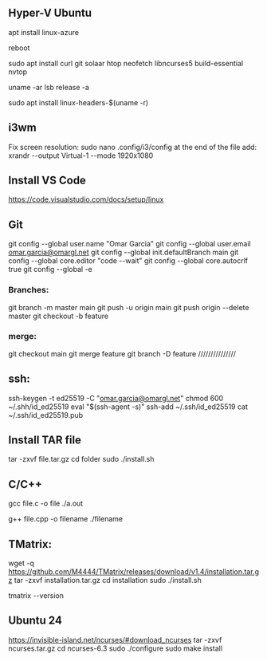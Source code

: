 ## Hyper-V Ubuntu

apt install linux-azure

reboot

sudo apt install curl git solaar htop neofetch libncurses5 build-essential nvtop

uname -ar
lsb release -a

sudo apt install linux-headers-$(uname -r)


## i3wm
Fix screen resolution:
sudo nano .config/i3/config
at the end of the file add:
xrandr --output Virtual-1 --mode 1920x1080

## Install VS Code

https://code.visualstudio.com/docs/setup/linux


## Git

git config --global user.name "Omar Garcia"
git config --global user.email omar.garcia@omargl.net
git config --global init.defaultBranch main
git config --global core.editor "code --wait"
git config --global core.autocrlf true
git config --global -e

### Branches:

git branch -m master main
git push -u origin main
git push origin --delete master
git checkout -b feature

### merge:

git checkout main
git merge feature
git branch -D feature
///////////////

## ssh:

ssh-keygen -t ed25519 -C "omar.garcia@omargl.net"
chmod 600 ~/.shh/id_ed25519
eval "$(ssh-agent -s)"
ssh-add ~/.ssh/id_ed25519
cat ~/.ssh/id_ed25519.pub

## Install TAR file

tar -zxvf file.tar.gz
cd folder
sudo ./install.sh

## C/C++

gcc file.c -o file
./a.out

g++ file.cpp -o filename
./filename

## TMatrix:
wget -q https://github.com/M4444/TMatrix/releases/download/v1.4/installation.tar.gz
tar -zxvf installation.tar.gz
cd installation
sudo ./install.sh

tmatrix --version

## Ubuntu 24
https://invisible-island.net/ncurses/#download_ncurses
tar -zxvf ncurses.tar.gz
cd ncurses-6.3
sudo ./configure
sudo make install
